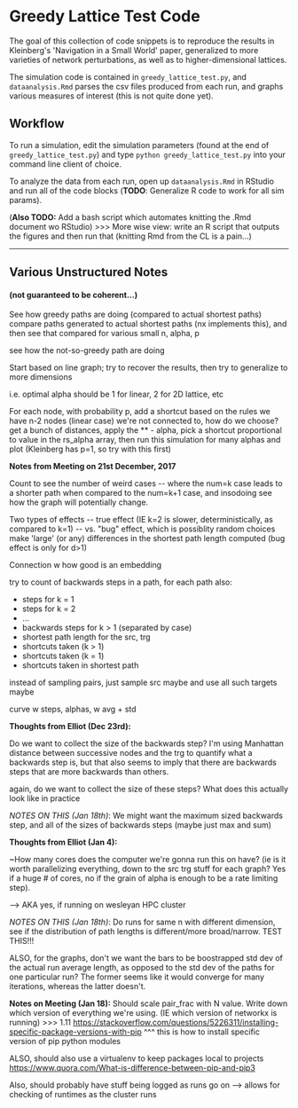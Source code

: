 # Greedy Lattice Test Code

The goal of this collection of code snippets is to reproduce the results in
Kleinberg's 'Navigation in a Small World' paper, generalized to more varieties
of network perturbations, as well as to higher-dimensional lattices.

The simulation code is contained in `greedy_lattice_test.py`, and `dataanalysis.Rmd`
parses the csv files produced from each run, and graphs various measures of
interest (this is not quite done yet).

## Workflow

To run a simulation, edit the simulation parameters (found at the end of
`greedy_lattice_test.py`) and type `python greedy_lattice_test.py` into
your command line client of choice.

To analyze the data from each run, open up `dataanalysis.Rmd` in RStudio and
run all of the code blocks (**TODO**: Generalize R code to work for all sim params).

(**Also TODO:** Add a bash script which automates knitting the .Rmd document wo
RStudio) >>> More wise view: write an R script that outputs the figures and
then run that (knitting Rmd from the CL is a pain...)

---

## Various Unstructured Notes
#### (not guaranteed to be coherent...)

See how greedy paths are doing (compared to actual shortest paths)
compare paths generated to actual shortest paths (nx implements this),
and then see that compared for various small n, alpha, p

see how the not-so-greedy path are doing

Start based on line graph; try to recover the results,
then try to generalize to more dimensions

i.e. optimal alpha should be 1 for linear,
                             2 for 2D lattice, etc

For each node, with probability p, add a shortcut based on the rules
we have n-2 nodes (linear case) we're not connected to, how do we choose?
get a bunch of distances, apply the ** - alpha, pick a shortcut proportional
to value in the rs_alpha array, then run this simulation for many alphas
and plot (Kleinberg has p=1, so try with this first)

**Notes from Meeting on 21st December, 2017**

Count to see the number of weird cases -- where the num=k case leads to a
shorter path when compared to the num=k+1 case, and insodoing see how the
graph will potentially change.

Two types of effects -- true effect (IE k=2 is slower, deterministically,
as compared to k=1) -- vs. "bug" effect, which is possiblity random choices
make 'large' (or any) differences in the shortest path length computed
(bug effect is only for d>1)

Connection w how good is an embedding

try to count of backwards steps in a path, for each path
also:   

* steps for k = 1
* steps for k = 2
* ...
* backwards steps for k > 1 (separated by case)
* shortest path length for the src, trg
* shortcuts taken (k > 1)
* shortcuts taken (k = 1)
* shortcuts taken in shortest path

instead of sampling pairs, just sample src maybe and use all such
targets maybe

curve w steps, alphas, w avg + std

**Thoughts from Elliot (Dec 23rd):**

Do we want to collect the size of the backwards step?
I'm using Manhattan distance between successive nodes and the trg
to quantify what a backwards step is, but that also seems to imply
that there are backwards steps that are more backwards than others.

again, do we want to collect the size of these steps? What does this
actually look like in practice

*NOTES ON THIS (Jan 18th)*: We might want the maximum sized backwards step,
and all of the sizes of backwards steps (maybe just max and sum)

**Thoughts from Elliot (Jan 4):**

~How many cores does the computer we're gonna run this on have?
(ie is it worth parallelizing everything, down to the src trg stuff for each
 graph? Yes if a huge # of cores, no if the grain of alpha is enough to be a
 rate limiting step).

 --> AKA yes, if running on wesleyan HPC cluster

*NOTES ON THIS (Jan 18th)*: Do runs for same n with different dimension,
see if the distribution of path lengths is different/more broad/narrow.
TEST THIS!!!

 ALSO, for the graphs, don't we want the bars to be boostrapped std dev of the
 actual run average length, as opposed to the std dev of the paths for one particular run?
 The former seems like it would converge for many iterations, whereas the latter doesn't.

 **Notes on Meeting (Jan 18):**
 Should scale pair_frac with N value.
 Write down which version of everything we're using.
 (IE which version of networkx is running) >>> 1.11
 https://stackoverflow.com/questions/5226311/installing-specific-package-versions-with-pip
 ^^^ this is how to  install specific version of pip python modules

 ALSO, should also use a virtualenv to keep packages local to projects
 https://www.quora.com/What-is-difference-between-pip-and-pip3

 Also, should probably have stuff being logged as runs go on -->
 allows for checking of runtimes as the cluster runs
